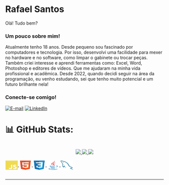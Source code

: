 
# Rafael Santos
Olá! Tudo bem? 

### Um pouco sobre mim!

Atualmente tenho 18 anos. Desde pequeno sou fascinado por computadores e tecnologia. Por isso, desenvolvi uma
facilidade para mexer no hardware e no software, como limpar o gabinete ou
trocar peças. Também criei interesse e aprendi ferramentas como: Excel,
Word, Photoshop e editores de vídeos. Que me ajudaram na minha vida
profissional e acadêmica.
Desde 2022, quando decidi seguir na área da programação, eu venho estudando, sei que tenho muito potencial e um futuro brilhante nela!

### Conecte-se comigo!

[![E-mail](https://img.shields.io/badge/-Email-000?style=for-the-badge&logo=microsoft-outlook&logoColor=E94D5F)](mailto:raafael.cs@gmail.com)
[![LinkedIn](https://img.shields.io/badge/-LinkedIn-000?style=for-the-badge&logo=linkedin&logoColor=30A3DC)](https://www.linkedin.com/in/rafael-costa-316673224/)



# 📊 GitHub Stats:
<div align="center"><br>
  <a href="https://github.com/raffasantos">
  <img height="180em" src="https://github-readme-stats.vercel.app/api/top-langs/?username=raffasantos&show_icons=false&theme=dracula&include_all_commits=true&count_private=true&layout=compact"/>
  <img height="180em" src="https://github-readme-stats.vercel.app/api?username=raffasantos&layout=compact&langs_count=7&theme=dracula"/>
  <img height="180em" src="https://github-readme-streak-stats.herokuapp.com/?user=raffasantos&theme=dark&hide_border=false"/>
    
</div>
    
  <div style="display: inline_block"><br>
  <img align="center" alt="Rafa-Js" height="30" width="40" src="https://raw.githubusercontent.com/devicons/devicon/master/icons/javascript/javascript-plain.svg">
  <img align="center" alt="Rafa-HTML" height="30" width="40" src="https://raw.githubusercontent.com/devicons/devicon/master/icons/html5/html5-original.svg">
  <img align="center" alt="Rafa-CSS" height="30" width="40" src="https://raw.githubusercontent.com/devicons/devicon/master/icons/css3/css3-original.svg">
  <img align="center" alt="Rafa-Java" height="30" width="40" src="https://raw.githubusercontent.com/devicons/devicon/master/icons/java/java-original.svg">
  <img align="center" alt="Rafa-mysql" height="30" width="40" src="https://raw.githubusercontent.com/devicons/devicon/master/icons/mysql/mysql-original.svg">
  
## 


---
